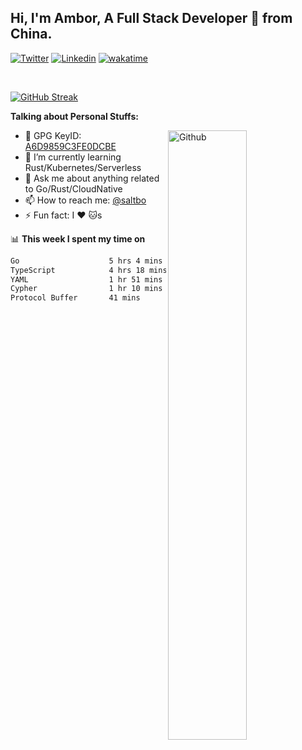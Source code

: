 ## Hi, I'm Ambor, A Full Stack Developer 🚀 from China.

[![Twitter](https://img.shields.io/badge/-saltbo-1ca0f1?style=flat&logo=twitter&logoColor=white)](https://twitter.com/rdsaltbo)
[![Linkedin](https://img.shields.io/badge/-saltbo-blue?style=flat&logo=Linkedin&logoColor=white)](https://www.linkedin.com/in/saltbo/)
[![wakatime](https://wakatime.com/badge/user/f82b1c77-faab-48cd-aef5-a12c0aff104b.svg)](https://wakatime.com/@f82b1c77-faab-48cd-aef5-a12c0aff104b)

&nbsp;  

[![GitHub Streak](http://github-readme-streak-stats.herokuapp.com?user=saltbo&hide_border=true&date_format=M%20j%5B%2C%20Y%5D)](https://git.io/streak-stats)

**Talking about Personal Stuffs:**
<!-- Any image aligned to the right. Beware the width  -->
<img width="50%" align="right" alt="Github" src="https://raw.githubusercontent.com/saltbo/saltbo/master/images/git-header.svg" />

- 🤘 GPG KeyID: [A6D9859C3FE0DCBE](https://saltbo.cn/pgp_keys.asc)
- 🌱 I’m currently learning Rust/Kubernetes/Serverless
- 💬 Ask me about anything related to Go/Rust/CloudNative
- 📫 How to reach me: [@saltbo](https://t.me/saltbo)
- ⚡ Fun fact: I :heart: :cat:s


📊 **This week I spent my time on**
<!--START_SECTION:waka-->

```txt
Go                    5 hrs 4 mins    ████████▒░░░░░░░░░░░░░░░░   33.09 %
TypeScript            4 hrs 18 mins   ███████░░░░░░░░░░░░░░░░░░   28.07 %
YAML                  1 hr 51 mins    ███░░░░░░░░░░░░░░░░░░░░░░   12.13 %
Cypher                1 hr 10 mins    ██░░░░░░░░░░░░░░░░░░░░░░░   07.72 %
Protocol Buffer       41 mins         █░░░░░░░░░░░░░░░░░░░░░░░░   04.55 %
```

<!--END_SECTION:waka-->
